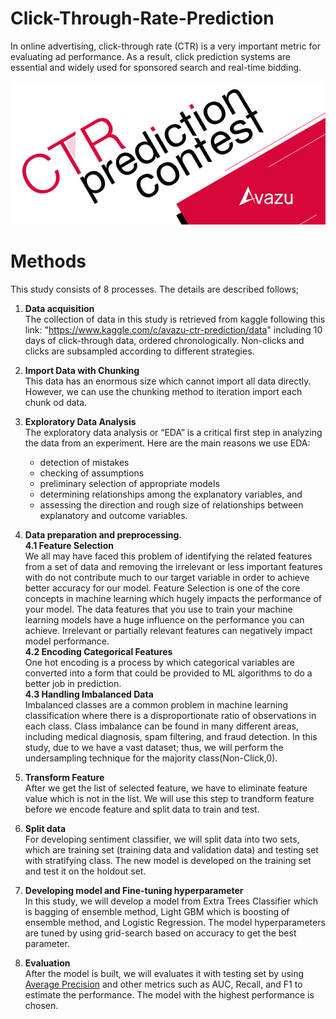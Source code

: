 # Click-Through-Rate-Prediction

In online advertising, click-through rate (CTR) is a very important metric for evaluating ad performance. As a result, click prediction systems are essential and widely used for sponsored search and real-time bidding.

![](img/banner_ctr.jpg)

# Methods
This study consists of 8 processes. The details are described follows;

1. **Data acquisition**<br>
The collection of data in this study is retrieved from kaggle following this link: "https://www.kaggle.com/c/avazu-ctr-prediction/data" including 10 days of click-through data, ordered chronologically. Non-clicks and clicks are subsampled according to different strategies.


2. **Import Data with Chunking**<br>
This data has an enormous size which cannot import all data directly. However, we can use the chunking method to iteration import each chunk od data. 


3. **Exploratory Data Analysis**<br>
The exploratory data analysis or “EDA” is a critical first step in analyzing the data from an experiment. Here are the main reasons we use EDA:
    - detection of mistakes
    - checking of assumptions
    - preliminary selection of appropriate models
    - determining relationships among the explanatory variables, and
    - assessing the direction and rough size of relationships between explanatory and outcome variables.


4. **Data preparation and preprocessing.**<br>
    **4.1 Feature Selection** <br>
We all may have faced this problem of identifying the related features from a set of data and removing the irrelevant or less important features with do not contribute much to our target variable in order to achieve better accuracy for our model.
Feature Selection is one of the core concepts in machine learning which hugely impacts the performance of your model. The data features that you use to train your machine learning models have a huge influence on the performance you can achieve.
Irrelevant or partially relevant features can negatively impact model performance.<br>
    **4.2 Encoding Categorical Features**<br>
One hot encoding is a process by which categorical variables are converted into a form that could be provided to ML algorithms to do a better job in prediction.<br>
    **4.3 Handling Imbalanced Data**<br>
Imbalanced classes are a common problem in machine learning classification where there is a disproportionate ratio of observations in each class. Class imbalance can be found in many different areas, including medical diagnosis, spam filtering, and fraud detection. In this study, due to we have a vast dataset; thus, we will perform the undersampling technique for the majority class(Non-Click,0).


5. **Transform Feature** <br>
After we get the list of selected feature, we have to eliminate feature value which is not in the list. We will use this step to trandform feature before we encode feature and split data to train and test.


6. **Split data**<br>
For developing sentiment classifier, we will split data into two sets, which are training set (training data and validation data) and testing set with stratifying class. The new model is developed on the training set and test it on the holdout set.


7. **Developing model and Fine-tuning hyperparameter**<br>
In this study, we will develop a model from Extra Trees Classifier which is bagging of ensemble method, Light GBM which is boosting of ensemble method, and Logistic Regression. The model hyperparameters are tuned by using grid-search based on accuracy to get the best parameter.
 

8. **Evaluation**<br>
After the model is built, we will evaluates it with testing set by using <u>Average Precision</u>  and other metrics such as AUC, Recall, and F1 to estimate the performance. The model with the highest performance is chosen.

 
